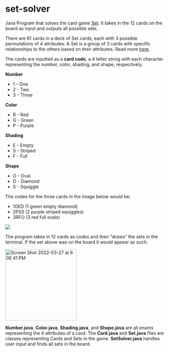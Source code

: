 # set-solver

Java Program that solves the card game [Set](https://en.wikipedia.org/wiki/Set_(card_game)). It takes in the 12 cards on the board as input and outputs all possible sets. 

There are 81 cards in a deck of Set cards, each with 3 possible permutations of 4 attributes. A Set is a group of 3 cards with specific relationships to the others based on their attributes. Read more [here](https://en.wikipedia.org/wiki/Set_(card_game)).

The cards are inputted as a **card code**, a 4 letter string with each character representing the number, color, shading, and shape, respectively. 

**Number**
 - 1 - One
 - 2 - Two
 - 3 - Three

**Color**
 - R - Red
 - G - Green
 - P - Purple

**Shading**
 - E - Empty
 - S - Striped
 - F - Full

**Shape**
- O - Oval
- D - Diamond
- S - Squiggle

The codes for the three cards in the image below would be: 
- 1GED (1 green empty diamond)
- 2PSS (2 purple striped squiggles)
- 3RFO (3 red full ovals)

![](https://upload.wikimedia.org/wikipedia/commons/8/8f/Set-game-cards.png)

The program takes in 12 cards as codes and then "draws" the sets in the terminal. If the set above was on the board it would appear as such:

<img width="224" alt="Screen Shot 2022-03-27 at 6 06 41 PM" src="https://user-images.githubusercontent.com/102486685/160302961-34e23c67-133a-4a02-bee2-2a1a892e24bc.png">

**Number.java**, **Color.java**, **Shading.java**, and **Shape.java** are all enums representing the 4 attributes of a card. The **Card.java** and **Set.java** files are classes representing Cards and Sets in the game. **SetSolver.java** handles user input and finds all sets in the board.
